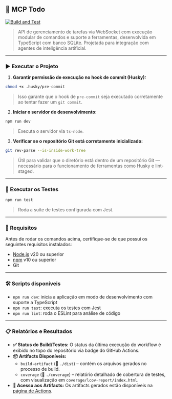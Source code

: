 ## 🧱 MCP Todo

[![Build and Test](https://github.com/br-silvano/mcp-todo/actions/workflows/build.yml/badge.svg)](https://github.com/br-silvano/mcp-todo/actions/workflows/build.yml)

> API de gerenciamento de tarefas via WebSocket com execução modular de comandos e suporte a ferramentas, desenvolvida em TypeScript com banco SQLite. Projetada para integração com agentes de inteligência artificial.

---

### ▶️ Executar o Projeto

1. **Garantir permissão de execução no hook de commit (Husky):**

```bash
chmod +x .husky/pre-commit
```

> Isso garante que o hook de `pre-commit` seja executado corretamente ao tentar fazer um `git commit`.

2. **Iniciar o servidor de desenvolvimento:**

```bash
npm run dev
```

> Executa o servidor via `ts-node`.

3. **Verificar se o repositório Git está corretamente inicializado:**

```bash
git rev-parse --is-inside-work-tree
```

> Útil para validar que o diretório está dentro de um repositório Git — necessário para o funcionamento de ferramentas como Husky e lint-staged.

---

### 🧪 Executar os Testes

```bash
npm run test
```

> Roda a suíte de testes configurada com Jest.

---

### 📌 Requisitos

Antes de rodar os comandos acima, certifique-se de que possui os seguintes requisitos instalados:

- [Node.js](https://nodejs.org/) v20 ou superior
- [npm](https://www.npmjs.com/) v10 ou superior
- Git

---

### 🛠️ Scripts disponíveis

- `npm run dev`: inicia a aplicação em modo de desenvolvimento com suporte a TypeScript
- `npm run test`: executa os testes com Jest
- `npm run lint`: roda o ESLint para análise de código

---

### 📋 Relatórios e Resultados

- **✅ Status do Build/Testes:** O status da última execução do workflow é exibido no topo do repositório via badge do GitHub Actions.
- **📦 Artifacts Disponíveis:**
  - `build-artifact` (📁 `./dist`) – contém os arquivos gerados no processo de build.
  - `coverage` (📁 `./coverage`) – relatório detalhado de cobertura de testes, com visualização em `coverage/lcov-report/index.html`.
- **🔗 Acesso aos Artifacts:** Os artifacts gerados estão disponíveis na [página de Actions](https://github.com/br-silvano/mcp-todo/actions).
